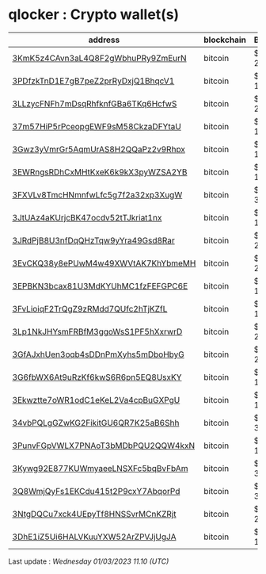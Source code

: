 # qlocker : Crypto wallet(s)

| address | blockchain | Balance |
|---|---|---|
| [3KmK5z4CAvn3aL4Q8F2gWbhuPRy9ZmEurN](https://www.blockchain.com/explorer/addresses/btc/3KmK5z4CAvn3aL4Q8F2gWbhuPRy9ZmEurN) | bitcoin | $ 26961 |
| [3PDfzkTnD1E7gB7peZ2prRyDxjQ1BhqcV1](https://www.blockchain.com/explorer/addresses/btc/3PDfzkTnD1E7gB7peZ2prRyDxjQ1BhqcV1) | bitcoin | $ 18044 |
| [3LLzycFNFh7mDsqRhfknfGBa6TKq6HcfwS](https://www.blockchain.com/explorer/addresses/btc/3LLzycFNFh7mDsqRhfknfGBa6TKq6HcfwS) | bitcoin | $ 22483 |
| [37m57HiP5rPceopgEWF9sM58CkzaDFYtaU](https://www.blockchain.com/explorer/addresses/btc/37m57HiP5rPceopgEWF9sM58CkzaDFYtaU) | bitcoin | $ 15201 |
| [3Gwz3yVmrGr5AqmUrAS8H2QQaPz2v9Rhpx](https://www.blockchain.com/explorer/addresses/btc/3Gwz3yVmrGr5AqmUrAS8H2QQaPz2v9Rhpx) | bitcoin | $ 14375 |
| [3EWRngsRDhCxMHtKxeK6k9kX3pyWZSA2YB](https://www.blockchain.com/explorer/addresses/btc/3EWRngsRDhCxMHtKxeK6k9kX3pyWZSA2YB) | bitcoin | $ 14975 |
| [3FXVLv8TmcHNmnfwLfc5g7f2a32xp3XugW](https://www.blockchain.com/explorer/addresses/btc/3FXVLv8TmcHNmnfwLfc5g7f2a32xp3XugW) | bitcoin | $ 31358 |
| [3JtUAz4aKUrjcBK47ocdv52tTJkriat1nx](https://www.blockchain.com/explorer/addresses/btc/3JtUAz4aKUrjcBK47ocdv52tTJkriat1nx) | bitcoin | $ 13834 |
| [3JRdPjB8U3nfDqQHzTqw9yYra49Gsd8Rar](https://www.blockchain.com/explorer/addresses/btc/3JRdPjB8U3nfDqQHzTqw9yYra49Gsd8Rar) | bitcoin | $ 29892 |
| [3EvCKQ38y8ePUwM4w49XWVtAK7KhYbmeMH](https://www.blockchain.com/explorer/addresses/btc/3EvCKQ38y8ePUwM4w49XWVtAK7KhYbmeMH) | bitcoin | $ 24193 |
| [3EPBKN3bcax81U3MdKYUhMC1fzFEFGPC6E](https://www.blockchain.com/explorer/addresses/btc/3EPBKN3bcax81U3MdKYUhMC1fzFEFGPC6E) | bitcoin | $ 14800 |
| [3FvLioiqF2TrQgZ9zRMdd7QUfc2hTjKZfL](https://www.blockchain.com/explorer/addresses/btc/3FvLioiqF2TrQgZ9zRMdd7QUfc2hTjKZfL) | bitcoin | $ 10508 |
| [3Lp1NkJHYsmFRBfM3ggoWsS1PF5hXxrwrD](https://www.blockchain.com/explorer/addresses/btc/3Lp1NkJHYsmFRBfM3ggoWsS1PF5hXxrwrD) | bitcoin | $ 26524 |
| [3GfAJxhUen3oqb4sDDnPmXyhs5mDboHbyG](https://www.blockchain.com/explorer/addresses/btc/3GfAJxhUen3oqb4sDDnPmXyhs5mDboHbyG) | bitcoin | $ 29760 |
| [3G6fbWX6At9uRzKf6kwS6R6pn5EQ8UsxKY](https://www.blockchain.com/explorer/addresses/btc/3G6fbWX6At9uRzKf6kwS6R6pn5EQ8UsxKY) | bitcoin | $ 16603 |
| [3Ekwztte7oWR1odC1eKeL2Va4cpBuGXPgU](https://www.blockchain.com/explorer/addresses/btc/3Ekwztte7oWR1odC1eKeL2Va4cpBuGXPgU) | bitcoin | $ 15266 |
| [34vbPQLgGZwKG2FikitGU6QR7K25aB6Shh](https://www.blockchain.com/explorer/addresses/btc/34vbPQLgGZwKG2FikitGU6QR7K25aB6Shh) | bitcoin | $ 38439 |
| [3PunvFGpVWLX7PNAoT3bMDbPQU2QQW4kxN](https://www.blockchain.com/explorer/addresses/btc/3PunvFGpVWLX7PNAoT3bMDbPQU2QQW4kxN) | bitcoin | $ 13613 |
| [3Kywg92E877KUWmyaeeLNSXFc5bqBvFbAm](https://www.blockchain.com/explorer/addresses/btc/3Kywg92E877KUWmyaeeLNSXFc5bqBvFbAm) | bitcoin | $ 32651 |
| [3Q8WmjQyFs1EKCdu415t2P9cxY7AbqorPd](https://www.blockchain.com/explorer/addresses/btc/3Q8WmjQyFs1EKCdu415t2P9cxY7AbqorPd) | bitcoin | $ 30743 |
| [3NtgDQCu7xck4UEpyTf8HNSSvrMCnKZRjt](https://www.blockchain.com/explorer/addresses/btc/3NtgDQCu7xck4UEpyTf8HNSSvrMCnKZRjt) | bitcoin | $ 21144 |
| [3DhE1iZ5Ui6HALVKuuYXW52ArZPVJjUgJA](https://www.blockchain.com/explorer/addresses/btc/3DhE1iZ5Ui6HALVKuuYXW52ArZPVJjUgJA) | bitcoin | $ 16835 |

Last update : _Wednesday 01/03/2023 11.10 (UTC)_

